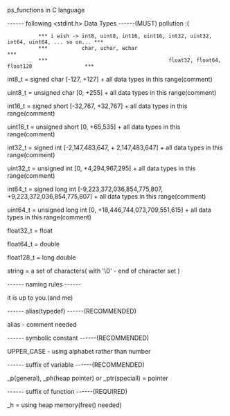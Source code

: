 ps_functions in C language


------ following <stdint.h> Data Types  ------(MUST) pollution :(
  
              *** i wish -> int8, uint8, int16, uint16, int32, uint32, int64, uint64, ... so on... *** 
              ***           char, uchar, wchar                                                     ***
              ***                                       float32, float64, float128                 ***

int8_t = signed char [-127, +127] + all data types in this range(comment)

uint8_t = unsigned char [0, +255] + all data types in this range(comment)

int16_t = signed short [-32,767, +32,767] + all data types in this range(comment)

uint16_t = unsigned short [0, +65,535] + all data types in this range(comment)

int32_t = signed int [-2,147,483,647, + 2,147,483,647] + all data types in this range(comment)

uint32_t = unsigned int [0, +4,294,967,295] + all data types in this range(comment)

int64_t = signed long int [-9,223,372,036,854,775,807, +9,223,372,036,854,775,807] + all data types in this range(comment)

uint64_t = unsigned long int [0, +18,446,744,073,709,551,615] + all data types in this range(comment)

float32_t = float

float64_t = double

float128_t = long double

string = a set of characters( with '\0' - end of character set )

------ naming rules ------

it is up to you.(and me)

------ alias(typedef) ------(RECOMMENDED)

alias - comment needed

------ symbolic constant ------(RECOMMENDED)

UPPER_CASE - using alphabet rather than number

------ suffix of variable ------(RECOMMENDED)

_p(general), _ph(heap pointer) or _ptr(speciall) = pointer

------ suffix of function ------(REQUIRED)

_h = using heap memory(free() needed)

 
